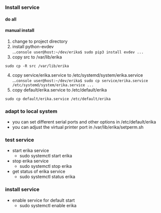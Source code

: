 ### Install service

#### do all 

#### manual install

1. change to project directory
2.  install python-evdev  
...```console
user@host:~/dev/erika$ sudo pip3 install evdev
...```
3.  copy src to /var/lib/erika
```console
sudo cp -R src /var/lib/erika
```
4. copy service/erika.service to /etc/systemd/system/erika.service
...```console
user@host:~/dev/erika$ sudo cp service/erika.service /etc/systemd/system/erika.service
...```
5. copy default/erika.service to /etc/default/erika
```console
sudo cp default/erika.service /etc/default/erika
```

### adapt to local system

* you can set different serial ports and other options in /etc/default/erika
* you can adjust the virtual printer port in /var/lib/erika/setperm.sh

### test service

* start erika service
  * sudo systemctl start erika
* stop erika service
  * sudo systemctl stop erika
* get status of erika service
  * sudo systemctl status erika

### install service 

* enable service for default start
  * sudo systemctl enable erika
